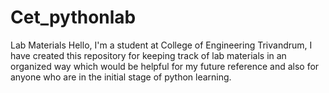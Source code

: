 # Cet_pythonlab
Lab Materials
          Hello, I'm a student at College of Engineering Trivandrum, I have created this repository for keeping track of lab materials in an organized way which would be helpful for my future reference and also for anyone who are in the initial stage of python learning. 
